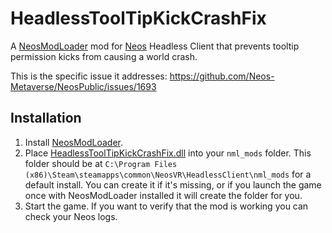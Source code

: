 # HeadlessToolTipKickCrashFix

A [NeosModLoader](https://github.com/zkxs/NeosModLoader) mod for [Neos](https://neos.com/) Headless Client that prevents tooltip permission kicks from causing a world crash.

This is the specific issue it addresses: https://github.com/Neos-Metaverse/NeosPublic/issues/1693

## Installation
1. Install [NeosModLoader](https://github.com/zkxs/NeosModLoader).
1. Place [HeadlessToolTipKickCrashFix.dll](https://github.com/Nytra/NeosHeadlessToolTipKickCrashFix/releases/latest/download/HeadlessToolTipKickCrashFix.dll) into your `nml_mods` folder. This folder should be at `C:\Program Files (x86)\Steam\steamapps\common\NeosVR\HeadlessClient\nml_mods` for a default install. You can create it if it's missing, or if you launch the game once with NeosModLoader installed it will create the folder for you.
1. Start the game. If you want to verify that the mod is working you can check your Neos logs.
